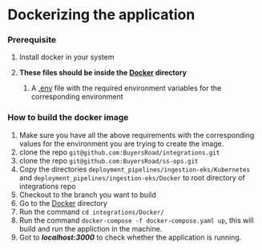 # Dockerizing the application

### Prerequisite

1. Install docker in your system

2. **These files should be inside the [Docker](.) directory**

    1. A [.env](.env.example) file with the required environment variables for the corresponding environment

### How to build the docker image

1. Make sure you have all the above requirements with the corresponding values for the environment you are trying to create the image.
2. clone the repo `git@github.com:BuyersRoad/integrations.git`
3. clone the repo `git@github.com:BuyersRoad/ss-ops.git`
4. Copy the directories `deployment_pipelines/ingestion-eks/Kubernetes` and `deployment_pipelines/ingestion-eks/Docker` to root directory of integrations repo
5. Checkout to the branch you want to build
6. Go to the [Docker](.) directory
7. Run the command `cd integrations/Docker/`
8. Run the command `docker-compose -f docker-compose.yaml up`, this will build and run the appliction in the machine.
9. Got to __*localhost:3000*__ to check whether the application is running.